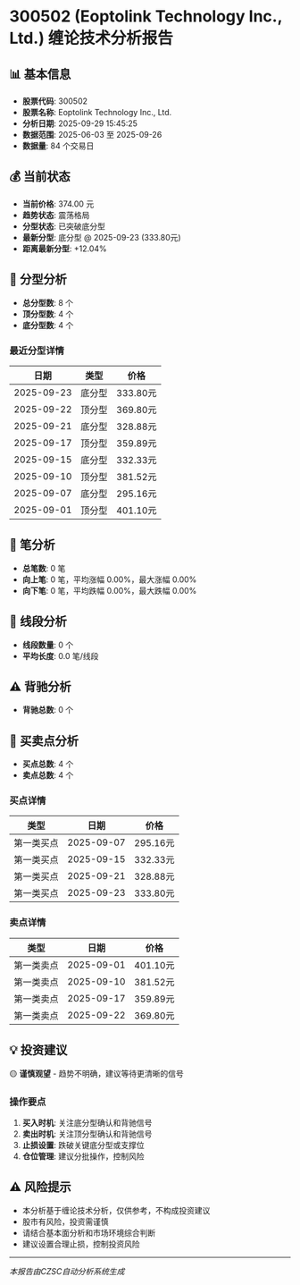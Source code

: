 # 300502 (Eoptolink Technology Inc., Ltd.) 缠论技术分析报告

## 📊 基本信息

- **股票代码**: 300502
- **股票名称**: Eoptolink Technology Inc., Ltd.
- **分析日期**: 2025-09-29 15:45:25
- **数据范围**: 2025-06-03 至 2025-09-26
- **数据量**: 84 个交易日

## 💰 当前状态

- **当前价格**: 374.00 元
- **趋势状态**: 震荡格局
- **分型状态**: 已突破底分型
- **最新分型**: 底分型 @ 2025-09-23 (333.80元)
- **距离最新分型**: +12.04%

## 🔺 分型分析

- **总分型数**: 8 个
- **顶分型数**: 4 个
- **底分型数**: 4 个

### 最近分型详情

| 日期 | 类型 | 价格 |
|------|------|------|
| 2025-09-23 | 底分型 | 333.80元 |
| 2025-09-22 | 顶分型 | 369.80元 |
| 2025-09-21 | 底分型 | 328.88元 |
| 2025-09-17 | 顶分型 | 359.89元 |
| 2025-09-15 | 底分型 | 332.33元 |
| 2025-09-10 | 顶分型 | 381.52元 |
| 2025-09-07 | 底分型 | 295.16元 |
| 2025-09-01 | 顶分型 | 401.10元 |

## 📏 笔分析

- **总笔数**: 0 笔
- **向上笔**: 0 笔，平均涨幅 0.00%，最大涨幅 0.00%
- **向下笔**: 0 笔，平均跌幅 0.00%，最大跌幅 0.00%

## 📐 线段分析

- **线段数量**: 0 个
- **平均长度**: 0.0 笔/线段

## ⚠️ 背驰分析

- **背驰总数**: 0 个

## 🎯 买卖点分析

- **买点总数**: 4 个
- **卖点总数**: 4 个

### 买点详情

| 类型 | 日期 | 价格 |
|------|------|------|
| 第一类买点 | 2025-09-07 | 295.16元 |
| 第一类买点 | 2025-09-15 | 332.33元 |
| 第一类买点 | 2025-09-21 | 328.88元 |
| 第一类买点 | 2025-09-23 | 333.80元 |

### 卖点详情

| 类型 | 日期 | 价格 |
|------|------|------|
| 第一类卖点 | 2025-09-01 | 401.10元 |
| 第一类卖点 | 2025-09-10 | 381.52元 |
| 第一类卖点 | 2025-09-17 | 359.89元 |
| 第一类卖点 | 2025-09-22 | 369.80元 |

## 💡 投资建议

🟡 **谨慎观望** - 趋势不明确，建议等待更清晰的信号

### 操作要点

1. **买入时机**: 关注底分型确认和背驰信号
2. **卖出时机**: 关注顶分型确认和背驰信号
3. **止损设置**: 跌破关键底分型或支撑位
4. **仓位管理**: 建议分批操作，控制风险

## ⚠️ 风险提示

- 本分析基于缠论技术分析，仅供参考，不构成投资建议
- 股市有风险，投资需谨慎
- 请结合基本面分析和市场环境综合判断
- 建议设置合理止损，控制投资风险

---
*本报告由CZSC自动分析系统生成*
